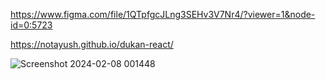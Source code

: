 https://www.figma.com/file/1QTpfgcJLng3SEHv3V7Nr4/?viewer=1&node-id=0:5723

https://notayush.github.io/dukan-react/

![Screenshot 2024-02-08 001448](https://github.com/notayush/dukan-react/assets/76178749/3f8b601e-ed95-4c7e-be90-7f7aac51fa59)
